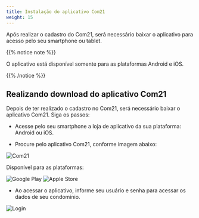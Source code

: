 ```yaml
---
title: Instalação do aplicativo Com21
weight: 15
---
```


Após realizar o cadastro do Com21, será necessário baixar o aplicativo para acesso pelo seu smartphone ou tablet.

{{% notice note %}}

O aplicativo está disponível somente para as plataformas Android e iOS.

{{% /notice %}}


## Realizando download do aplicativo Com21

Depois de ter realizado o cadastro no Com21, será necessário baixar o aplicativo Com21. Siga os passos:

- Acesse pelo seu smartphone a loja de aplicativo da sua plataforma: Android ou iOS.

- Procure pelo aplicativo Com21, conforme imagem abaixo:

![Com21](/support/download/images/com21.png?classes=shadow&width=60pc)

Disponível para as plataformas:

![Google Play](/support/download/images/google-play-logo.png?classes=shadow&width=10pc)
![Apple Store](/support/download/images/apple-store-logo.png?classes=shadow&width=10pc)

- Ao acessar o aplicativo, informe seu usuário e senha para acessar os dados de seu condomínio.

![Login](/support/download/images/com21-login.png?classes=shadow&width=20pc)